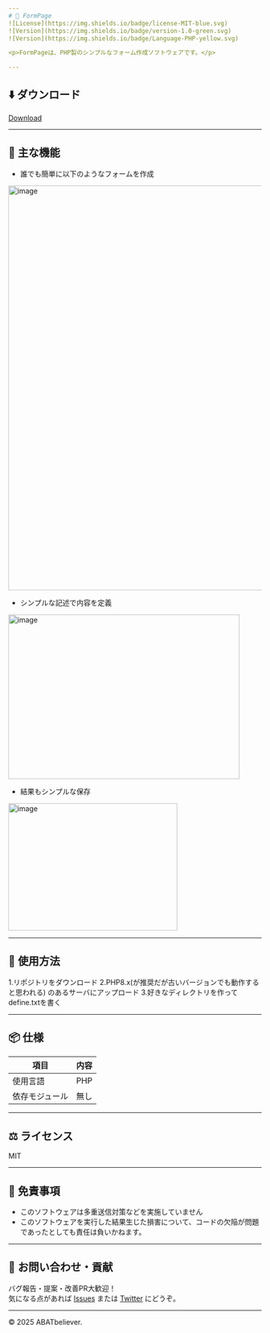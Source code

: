 ```yaml
---
# 💫 FormPage
![License](https://img.shields.io/badge/license-MIT-blue.svg)
![Version](https://img.shields.io/badge/version-1.0-green.svg)
![Version](https://img.shields.io/badge/Language-PHP-yellow.svg)

<p>FormPageは、PHP製のシンプルなフォーム作成ソフトウェアです。</p>

---
```

## ⬇️ ダウンロード
[Download](https://github.com/ABATBeliever/FormPage.PHP/release)

---

## 🫠 主な機能
- 誰でも簡単に以下のようなフォームを作成
<img width="692" height="804" alt="image" src="https://github.com/user-attachments/assets/a07169dd-a749-4d37-869e-241460970cdf" />

- シンプルな記述で内容を定義
<img width="460" height="327" alt="image" src="https://github.com/user-attachments/assets/738874e8-8412-4fa0-b8a3-737a3c5fb5f4" />

- 結果もシンプルな保存
<img width="336" height="253" alt="image" src="https://github.com/user-attachments/assets/0b92e42c-7201-43d9-8733-f4d5b914cf5f" />

---
## 🚀 使用方法

1.リポジトリをダウンロード
2.PHP8.x(が推奨だが古いバージョンでも動作すると思われる) のあるサーバにアップロード
3.好きなディレクトリを作ってdefine.txtを書く

---
## 📦 仕様

| 項目           | 内容                                      |
|----------------|-------------------------------------------|
| 使用言語        | PHP     |
| 依存モジュール  | 無し |

---

## ⚖ ライセンス

MIT

---

## 🔐 免責事項

- このソフトウェアは多重送信対策などを実施していません
- このソフトウェアを実行した結果生じた損害について、コードの欠陥が問題であったとしても責任は負いかねます。

---

## 🐾 お問い合わせ・貢献

バグ報告・提案・改善PR大歓迎！  
気になる点があれば [Issues](https://github.com/ABATBeliever/FormPage.PHP/issues) または [Twitter](https://x.com/abatbeliever) にどうぞ。

---

© 2025 ABATbeliever.
